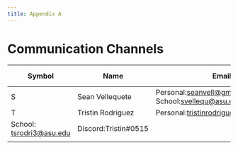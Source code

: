 ```yaml
---
title: Appendix A
---
```


# Communication Channels 
|Symbol|Name |Email |First Contact | Second Contact | Third Contact | 
|---|---|---|---|---|---|
| S  | Sean Vellequete   | Personal:seanvell@gmail.com            School:svellequ@asu.edu           | Discord: hogintosh#2824 |    |    |
| T  | Tristin Rodriguez | Personal:tristinrodriguez78@gmail.com           
                           School: tsrodri3@asu.edu |  Discord:Tristin#0515   |   |   |  
|    |                   |
